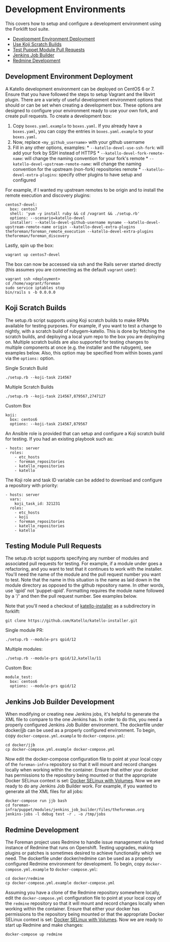 # Development Environments

This covers how to setup and configure a development environment using the Forklift tool suite.

 * [Development Environment Deployment](#development-environment-deployment)
 * [Use Koji Scratch Builds](#koji-scratch-builds)
 * [Test Puppet Module Pull Requests](#testing-module-pull-requests)
 * [Jenkins Job Builder](#jenkins-job-builder-development)
 * [Redmine Development](#redmine-development)

## Development Environment Deployment

A Katello development environment can be deployed on CentOS 6 or 7. Ensure that you have followed the steps to setup Vagrant and the libvirt plugin. There are a variety of useful development environment options that should or can be set when creating a development box. These options are designed to configure your environment ready to use your own fork, and create pull requests. To create a development box:

  1. Copy `boxes.yaml.example` to `boxes.yaml`. If you already have a `boxes.yaml`, you can copy the entries in `boxes.yaml.example` to your `boxes.yaml`.
  2. Now, replace `<my_github_username>` with your github username
  3. Fill in any other options, examples:
    * `--katello-devel-use-ssh-fork`: will add your fork by SSH instead of HTTPS
    * `--katello-devel-fork-remote-name`: will change the naming convention for your fork's remote
    * `--katello-devel-upstream-remote-name`: will change the naming convention for the upstream (non-fork) repositories remote
    * `--katello-devel-extra-plugins`: specify other plugins to have setup and configured

For example, if I wanted my upstream remotes to be origin and to install the remote execution and discovery plugins:

```
centos7-devel:
  box: centos7
  shell: 'yum -y install ruby && cd /vagrant && ./setup.rb'
  options: --scenario=katello-devel
  installer: --katello-devel-github-username myname --katello-devel-upstream-remote-name origin --katello-devel-extra-plugins theforeman/foreman_remote_execution --katello-devel-extra-plugins theforeman/foreman_discovery
```

Lastly, spin up the box:

```
vagrant up centos7-devel
```

The box can now be accessed via ssh and the Rails server started directly (this assumes you are connecting as the default `vagrant` user):

    vagrant ssh <deployment>
    cd /home/vagrant/foreman
    sudo service iptables stop
    bin/rails s -b 0.0.0.0


## Koji Scratch Builds

The setup.rb script supports using Koji scratch builds to make RPMs available for testing purposes. For example, if you want to test a change to nightly, with a scratch build of rubygem-katello. This is done by fetching the scratch builds, and deploying a local yum repo to the box you are deploying on. Multiple scratch builds are also supported for testing changes to multiple components at once (e.g. the installer and the rubygem), see examples below. Also, this option may be specified from within boxes.yaml via the `options:` option.

Single Scratch Build

```
./setup.rb --koji-task 214567
```

Multiple Scratch Builds

```
./setup.rb --koji-task 214567,879567,2747127
```

Custom Box
```
koji:
  box: centos6
  options: --koji-task 214567,879567
```

An Ansible role is provided that can setup and configure a Koji scratch build for testing. If you had an existing playbook such as:

```
- hosts: server
  roles:
    - etc_hosts
    - foreman_repositories
    - katello_repositories
    - katello
```

The Koji role and task ID variable can be added to download and configure a repository with priority:

```
- hosts: server
  vars:
    koji_task_id: 321231
  roles:
    - etc_hosts
    - koji
    - foreman_repositories
    - katello_repositories
    - katello
```

## Testing Module Pull Requests

The setup.rb script supports specifying any number of modules and associated pull requests for testing. For example, if a module under goes a refactoring, and you want to test that it continues to work with the installer. You'll need the name of the module and the pull request number you want to test. Note that the name in this situation is the name as laid down in the module directory as opposed to the github repository name. In other words, use 'qpid' not 'puppet-qpid'. Formatting requires the module name followed by a '/' and then the pull request number. See examples below.

Note that you'll need a checkout of [katello-installer](https://github.com/Katello/katello-installer) as a subdirectory in forklift:
```
git clone https://github.com/Katello/katello-installer.git
```

Single module PR:
```
./setup.rb --module-prs qpid/12
```

Multiple modules:
```
./setup.rb --module-prs qpid/12,katello/11
```

Custom Box:
```
module_test:
  box: centos6
  options: --module-prs qpid/12
```

## Jenkins Job Builder Development

When modifying or creating new Jenkins jobs, it's helpful to generate the XML file to compare to the one Jenkins has. In order to do this, you need a properly configured Jenkins Job Builder environment. The dockerfile under docker/jjb can be used as a properly configured environment. To begin, copy `docker-compose.yml.example` to `docker-compose.yml`:

```
cd docker/jjb
cp docker-compose.yml.example docker-compose.yml
```

Now edit the docker-compose configuration file to point at your local copy of the `foreman-infra` repository so that it will mount and record changes locally when working within the container. Ensure that either your docker has permissions to the repository being mounted or that the appropriate Docker SELinux context is set: [Docker SELinux with Volumes](http://www.projectatomic.io/blog/2015/06/using-volumes-with-docker-can-cause-problems-with-selinux/). Now we are ready to do any Jenkins Job Builder work. For example, if you wanted to generate all the XML files for all jobs:

```
docker-compose run jjb bash
cd foreman-infra/puppet/modules/jenkins_job_builder/files/theforeman.org
jenkins-jobs -l debug test -r . -o /tmp/jobs
```

## Redmine Development

The Foreman project uses Redmine to handle issue management via forked instance of Redmine that runs on Openshift. Testing upgrades, making plugins or patches is sometimes desired to achieve functionality which we need. The dockerfile under docker/redmine can be used as a properly configured Redmine environment for development. To begin, copy `docker-compose.yml.example` to `docker-compose.yml`:

```
cd docker/redmine
cp docker-compose.yml.example docker-compose.yml
```

Assuming you have a clone of the Redmine repository somewhere locally, edit the `docker-compose.yml` configuration file to point at your local copy of the `redmine` repository so that it will mount and record changes locally when working within the container. Ensure that either your docker has permissions to the repository being mounted or that the appropriate Docker SELinux context is set: [Docker SELinux with Volumes](http://www.projectatomic.io/blog/2015/06/using-volumes-with-docker-can-cause-problems-with-selinux/). Now we are ready to start up Redmine and make changes:

```
docker-compose up redmine
```
